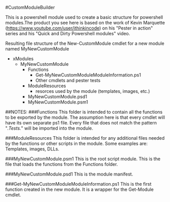 #CustomModuleBuilder

This is a powershell module used to create a basic structure for powershell modules.The product
you see here is based on the work of Kevin Marquette (https://www.youtube.com/user/ithinkincode)
on his "Pester in action" series and his "Quick and Dirty Powershell modules" video.

Resulting file structure of the New-CustomModule cmdlet for a new module named MyNewCustomModule

* xModules
    * MyNewCustomModule
        * Functions
            * Get-MyNewCustomModuleModuleInformation.ps1
            * Other cmdlets and pester tests
        * ModuleResources
            * resorces used by the module (templates, images, etc.)
        * MyNewCustomModule.psd1
        * MyNewCustomModule.psm1

##NOTES:
###Functions
This folder is intended to contain all the functions to be exported by the module. The assumption here is that every cmdlet will have its own separate ps1 file. Every file that	does not match the pattern "*.Tests.*" will be imported into the module.

###ModuleResources
This folder is intended for any additional files needed by the functions or other scripts in the module. Some examples are: Templates, images, DLLs.

###MyNewCustomModule.psm1
This is the root script module. This is the file that loads the functions from the Functions folder.

###MyNewCustomModule.psd1
This is the module manifest.

###Get-MyNewCustomModuleModuleInformation.ps1
This is the first function created in the new module. It is a wrapper for the Get-Module cmdlet.